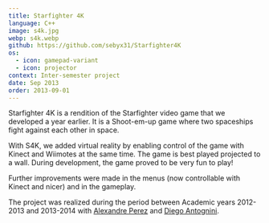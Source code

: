 ```yaml
---
title: Starfighter 4K
language: C++
image: s4k.jpg
webp: s4k.webp
github: https://github.com/sebyx31/Starfighter4K
os:
  - icon: gamepad-variant
  - icon: projector
context: Inter-semester project
date: Sep 2013
order: 2013-09-01
---
```


Starfighter 4K is a rendition of the Starfighter video game that we developed a year earlier. It is a Shoot-em-up game where two spaceships fight against each other in space.

With S4K, we added virtual reality by enabling control of the game with Kinect and Wiimotes at the same time. The game is best played projected to a wall. During development, the game proved to be very fun to play!

Further improvements were made in the menus (now controllable with Kinect and nicer) and in the gameplay.

The project was realized during the period between Academic years 2012-2013 and 2013-2014 with [Alexandre Perez](https://perezapp.ch) and [Diego Antognini](https://ch.linkedin.com/in/diegoantognini).
